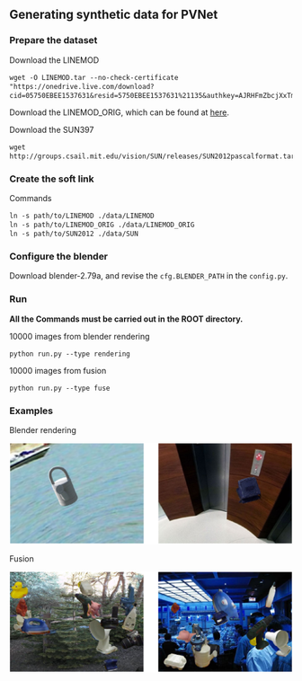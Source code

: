 ## Generating synthetic data for PVNet

### Prepare the dataset

Download the LINEMOD

```
wget -O LINEMOD.tar --no-check-certificate "https://onedrive.live.com/download?cid=05750EBEE1537631&resid=5750EBEE1537631%21135&authkey=AJRHFmZbcjXxTmI"
```

Download the LINEMOD_ORIG, which can be found at [here](http://campar.in.tum.de/Main/StefanHinterstoisser).

Download the SUN397

```
wget http://groups.csail.mit.edu/vision/SUN/releases/SUN2012pascalformat.tar.gz
```

### Create the soft link

Commands

```
ln -s path/to/LINEMOD ./data/LINEMOD
ln -s path/to/LINEMOD_ORIG ./data/LINEMOD_ORIG
ln -s path/to/SUN2012 ./data/SUN
```

### Configure the blender

Download blender-2.79a, and revise the `cfg.BLENDER_PATH` in the `config.py`.

### Run

**All the Commands must be carried out in the ROOT directory.**

10000 images from blender rendering

```
python run.py --type rendering
```

10000 images from fusion

```
python run.py --type fuse
```

### Examples

Blender rendering

![blender](./assets/blender.png)

Fusion

![fusion](./assets/fuse.png)

